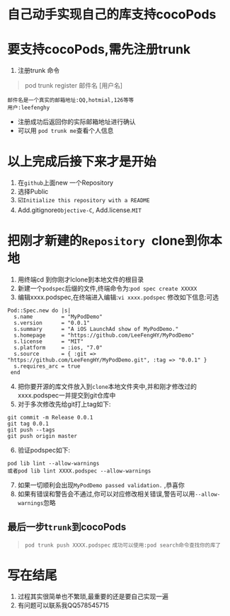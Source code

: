 # 自己动手实现自己的库支持cocoPods

# 要支持cocoPods,需先注册trunk

1. 注册trunk 命令<br />

>pod trunk register 邮件名 [用户名]

```objc
邮件名是一个真实的邮箱地址:QQ,hotmial,126等等
用户:leefenghy
```
* 注册成功后返回你的实际邮箱地址进行确认<br />
* 可以用 `pod trunk me`查看个人信息<br />


# 以上完成后接下来才是开始

1. 在`github`上面new 一个Repository<br />
2. 选择Public<br />
3. ☑️`Initialize this repository with a README`<br />
4. Add.gitignore`Objective-C`, Add.license.`MIT`<br />

# 把刚才新建的`Repository `clone到你本地
1. 用终端cd 到你刚才lclone到本地文件的根目录<br />
2. 新建一个`podspec`后缀的文件,终端命令为:`pod spec create XXXXX`<br />
3. 编辑xxxx.podspec,在终端进入编辑:`vi xxxx.podspec` 修改如下信息:可选<br />
```objc
Pod::Spec.new do |s|
  s.name         = "MyPodDemo"
  s.version      = "0.0.1"
  s.summary      = "A iOS LaunchAd show of MyPodDemo."
  s.homepage     = "https://github.com/LeeFengHY/MyPodDemo"
  s.license      = "MIT"
  s.platform     = :ios, "7.0"
  s.source       = { :git => "https://github.com/LeeFengHY/MyPodDemo.git", :tag => "0.0.1" }
  s.requires_arc = true
 end
```
4. 把你要开源的库文件放入到`clone`本地文件夹中,并和刚才修改过的xxxx.podspec一并提交到git仓库中<br />
5. 对于多次修改先给git打上tag如下:<br />
```objc
git commit -m Release 0.0.1
git tag 0.0.1
git push --tags  
git push origin master
```
6. 验证podspec如下:<br />
```objc
pod lib lint --allow-warnings 
或者pod lib lint XXXX.podspec --allow-warnings
```
7. 如果一切顺利会出现`MyPodDemo passed validation.` ,恭喜你<br />
8. 如果有错误和警告会不通过,你可以对应修改相关错误,警告可以用`--allow-warnings`忽略<br />

## 最后一步t`trunk`到cocoPods
> `pod trunk push XXXX.podspec`
> `成功可以使用:pod search命令查找你的库了`

# 写在结尾

1. 过程其实很简单也不繁琐,最重要的还是要自己实现一遍
2. 有问题可以联系我QQ578545715

